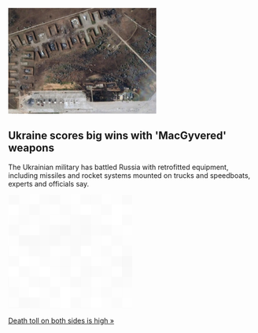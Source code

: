 
![Ukraine scores big wins with 'MacGyvered' weapons](./20220829175725.png)
## Ukraine scores big wins with 'MacGyvered' weapons

The Ukrainian military has battled Russia with retrofitted equipment, including missiles and rocket systems mounted on trucks and speedboats, experts and officials say.

![pic](../square_bg.png)

[Death toll on both sides is high »](https://www.yahoo.com/news/macgyvered-weapons-ukraines-arsenal-114835507.html)
